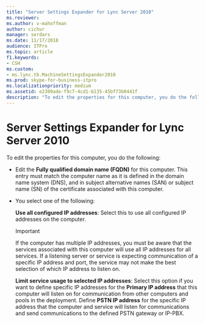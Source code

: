 ```yaml
---
title: "Server Settings Expander for Lync Server 2010"
ms.reviewer: 
ms.author: v-mahoffman
author: cichur
manager: serdars
ms.date: 11/17/2018
audience: ITPro
ms.topic: article
f1.keywords:
- CSH
ms.custom:
- ms.lync.tb.MachineSettingsExpander2010
ms.prod: skype-for-business-itpro
ms.localizationpriority: medium
ms.assetid: e2309ade-f9c7-4cd1-b135-45bf73b0441f
description: "To edit the properties for this computer, you do the following:"
---
```


# Server Settings Expander for Lync Server 2010
 
To edit the properties for this computer, you do the following:
  
- Edit the **Fully qualified domain name (FQDN)** for this computer. This entry must match the computer name as it is defined in the domain name system (DNS), and in subject alternative names (SAN) or subject name (SN) of the certificate associated with this computer.
    
- You select one of the following:
    
    **Use all configured IP addresses**: Select this to use all configured IP addresses on the computer.
    
    > [!IMPORTANT]
    > If the computer has multiple IP addresses, you must be aware that the services associated with this computer will use all IP addresses for all services. If a listening server or service is expecting communication of a specific IP address and port, the service may not make the best selection of which IP address to listen on. 
  
    **Limit service usage to selected IP addresses**: Select this option if you want to define specific IP addresses for the **Primary IP address** that this computer will listen on for communication from other computers and pools in the deployment. Define **PSTN IP address** for the specific IP address that the computer and service will listen for communications and send communications to the defined PSTN gateway or IP-PBX.
    

